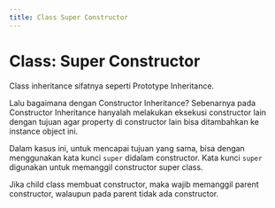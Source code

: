 ```yaml
---
title: Class Super Constructor
---
```


# Class: Super Constructor

Class inheritance sifatnya seperti Prototype Inheritance. 

Lalu bagaimana dengan Constructor Inheritance? Sebenarnya pada Constructor Inheritance hanyalah melakukan eksekusi constructor lain dengan tujuan agar property di constructor lain bisa ditambahkan ke instance object ini.

Dalam kasus ini, untuk mencapai tujuan yang sama, bisa dengan menggunakan kata kunci `super` didalam constructor.
Kata kunci `super` digunakan untuk memanggil constructor super class.

Jika child class membuat constructor, maka wajib memanggil parent constructor, walaupun pada parent tidak ada constructor.